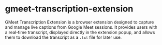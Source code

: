 # gmeet-transcription-extension
GMeet Transcription Extension is a browser extension designed to capture and manage live captions from Google Meet sessions. It provides users with a real-time transcript, displayed directly in the extension popup, and allows them to download the transcript as a `.txt` file for later use.
